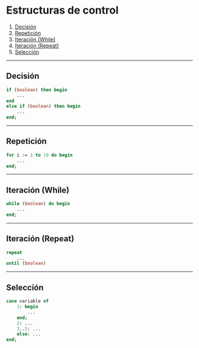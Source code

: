 # Estructuras de control

1. [Decisión](#decision)
2. [Repetición](#repeticion)
3. [Iteración (While)](#iteracion-while)
4. [Iteración (Repeat)](#iteracion-repeat)
5. [Selección](#seleccion)

---

## Decisión

```pascal
if (boolean) then begin
    ...
end
else if (boolean) then begin
    ...
end;
```

---

## Repetición

```pascal
for i := 1 to 10 do begin
    ...
end;
```

---

## Iteración (While)

```pascal
while (boolean) do begin
    ...
end;
```

---

## Iteración (Repeat)

```pascal
repeat
    ...
until (boolean)
```

---

## Selección

```pascal
case variable of
    1: begin
        ...
    end;
    2: ...
    3..5: ...
    else: ...
end;
```
